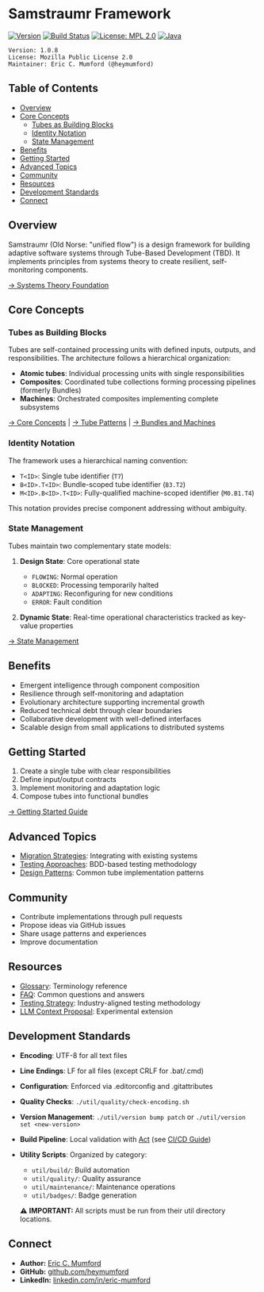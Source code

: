 # Samstraumr Framework

[![Version](https://img.shields.io/badge/version-1.0.8-blue)](https://github.com/heymumford/Samstraumr/releases) [![Build Status](https://github.com/heymumford/Samstraumr/actions/workflows/samstraumr-pipeline.yml/badge.svg)](https://github.com/heymumford/Samstraumr/actions/workflows/samstraumr-pipeline.yml) [![License: MPL 2.0](https://img.shields.io/badge/License-MPL%202.0-brightgreen.svg)](https://opensource.org/licenses/MPL-2.0) [![Java](https://img.shields.io/badge/Java-17%2B-orange)](https://openjdk.java.net/projects/jdk/17/)

```
Version: 1.0.8
License: Mozilla Public License 2.0
Maintainer: Eric C. Mumford (@heymumford)
```

## Table of Contents

- [Overview](#overview)
- [Core Concepts](#core-concepts)
    - [Tubes as Building Blocks](#tubes-as-building-blocks)
    - [Identity Notation](#identity-notation)
    - [State Management](#state-management)
- [Benefits](#benefits)
- [Getting Started](#getting-started)
- [Advanced Topics](#advanced-topics)
- [Community](#community)
- [Resources](#resources)
- [Development Standards](#development-standards)
- [Connect](#connect)

## Overview

Samstraumr (Old Norse: "unified flow") is a design framework for building adaptive software systems through Tube-Based Development (TBD). It implements principles from systems theory to create resilient, self-monitoring components.

[→ Systems Theory Foundation](./docs/SystemsTheoryFoundation.md)

## Core Concepts

### Tubes as Building Blocks

Tubes are self-contained processing units with defined inputs, outputs, and responsibilities. The architecture follows a hierarchical organization:

- **Atomic tubes**: Individual processing units with single responsibilities
- **Composites**: Coordinated tube collections forming processing pipelines (formerly Bundles)
- **Machines**: Orchestrated composites implementing complete subsystems

[→ Core Concepts](./docs/CoreConcepts.md) | 
[→ Tube Patterns](./docs/TubePatterns.md) | 
[→ Bundles and Machines](./docs/BundlesAndMachines.md)

### Identity Notation

The framework uses a hierarchical naming convention:

- `T<ID>`: Single tube identifier (`T7`)
- `B<ID>.T<ID>`: Bundle-scoped tube identifier (`B3.T2`)
- `M<ID>.B<ID>.T<ID>`: Fully-qualified machine-scoped identifier (`M0.B1.T4`)

This notation provides precise component addressing without ambiguity.

### State Management

Tubes maintain two complementary state models:

1. **Design State**: Core operational state
    - `FLOWING`: Normal operation
    - `BLOCKED`: Processing temporarily halted
    - `ADAPTING`: Reconfiguring for new conditions
    - `ERROR`: Fault condition

2. **Dynamic State**: Real-time operational characteristics tracked as key-value properties

[→ State Management](./docs/StateManagement.md)

## Benefits

- Emergent intelligence through component composition
- Resilience through self-monitoring and adaptation
- Evolutionary architecture supporting incremental growth
- Reduced technical debt through clear boundaries
- Collaborative development with well-defined interfaces
- Scalable design from small applications to distributed systems

## Getting Started

1. Create a single tube with clear responsibilities
2. Define input/output contracts
3. Implement monitoring and adaptation logic
4. Compose tubes into functional bundles

[→ Getting Started Guide](./docs/GettingStarted.md)

## Advanced Topics

- [Migration Strategies](./docs/Migration.md): Integrating with existing systems
- [Testing Approaches](./docs/Testing.md): BDD-based testing methodology
- [Design Patterns](./docs/TubePatterns.md): Common tube implementation patterns

## Community

- Contribute implementations through pull requests
- Propose ideas via GitHub issues
- Share usage patterns and experiences
- Improve documentation

## Resources

- [Glossary](./docs/Glossary.md): Terminology reference
- [FAQ](./docs/FAQ.md): Common questions and answers
- [Testing Strategy](./docs/TestingStrategy.md): Industry-aligned testing methodology
- [LLM Context Proposal](./docs/proposals/LLMContextCompositeTubeProposal.md): Experimental extension

## Development Standards

- **Encoding**: UTF-8 for all text files
- **Line Endings**: LF for all files (except CRLF for .bat/.cmd)
- **Configuration**: Enforced via .editorconfig and .gitattributes
- **Quality Checks**: `./util/quality/check-encoding.sh`
- **Version Management**: `./util/version bump patch` or `./util/version set <new-version>`
- **Build Pipeline**: Local validation with [Act](https://github.com/nektos/act) (see [CI/CD Guide](./docs/contribution/ci-cd-guide.md))
- **Utility Scripts**: Organized by category:
  - `util/build/`: Build automation
  - `util/quality/`: Quality assurance
  - `util/maintenance/`: Maintenance operations
  - `util/badges/`: Badge generation

  ⚠️ **IMPORTANT:** All scripts must be run from their util directory locations.

## Connect

- **Author:** [Eric C. Mumford](mailto:heymumford@samstraumr.org)
- **GitHub:** [github.com/heymumford](https://github.com/heymumford)
- **LinkedIn:** [linkedin.com/in/eric-mumford](https://www.linkedin.com/in/eric-mumford/)

